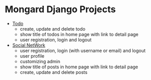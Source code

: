# Mongard Django Projects 

+ [Todo](https://github.com/ali-a8s/mongard_django/tree/main/ToDo)
  - create, update and delete todo
  - show title of todos in home page with link to detail page
  - user registration, login and logout
+ [Social NetWork](https://github.com/ali-a8s/mongard_django/tree/main/Social)
  - user registration, login (with username or email) and logout
  - user profile
  - customizing admin 
  - show title of posts in home page with link to detail page 
  - create, update and delete posts
